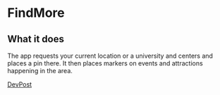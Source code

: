 # FindMore

## What it does
The app requests your current location or a university and centers and places a pin there. It then places markers on events and attractions happening in the area.

[DevPost](https://devpost.com/software/findmore)
